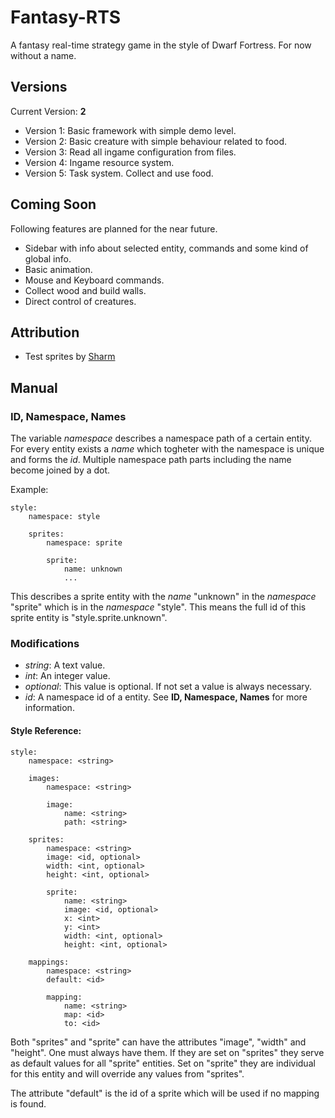# Fantasy-RTS

A fantasy real-time strategy game in the style of Dwarf Fortress. For now without a name.

## Versions

Current Version: **2**

- Version 1: Basic framework with simple demo level.
- Version 2: Basic creature with simple behaviour related to food.
- Version 3: Read all ingame configuration from files. 
- Version 4: Ingame resource system.
- Version 5: Task system. Collect and use food.

## Coming Soon

Following features are planned for the near future.

- Sidebar with info about selected entity, commands and some kind of global info.
- Basic animation.
- Mouse and Keyboard commands.
- Collect wood and build walls.
- Direct control of creatures.

## Attribution

- Test sprites by [Sharm](http://opengameart.org/content/16x16-overworld-tiles)

## Manual

### ID, Namespace, Names

The variable *namespace* describes a namespace path of a certain entity. For every entity exists a *name* which togheter with the namespace is unique and forms the *id*. Multiple namespace path parts including the name become joined by a dot.

Example:

    style:
        namespace: style
        
        sprites:
            namespace: sprite

            sprite:
                name: unknown
                ...

This describes a sprite entity with the *name* "unknown" in the *namespace* "sprite" which is in the *namespace* "style". This means the full id of this sprite entity is "style.sprite.unknown". 

### Modifications

- *string*: A text value.
- *int*: An integer value.
- *optional*: This value is optional. If not set a value is always necessary.
- *id*: A namespace id of a entity. See **ID, Namespace, Names** for more information.

#### Style Reference:

    style:
        namespace: <string>

        images:
            namespace: <string>
            
            image:
                name: <string>
                path: <string>

        sprites:
            namespace: <string>
            image: <id, optional>
            width: <int, optional>
            height: <int, optional>

            sprite:
                name: <string>
                image: <id, optional>
                x: <int>
                y: <int>
                width: <int, optional>
                height: <int, optional>

        mappings:
            namespace: <string>
            default: <id>
    
            mapping:
                name: <string>
                map: <id>
                to: <id>

Both "sprites" and "sprite" can have the attributes "image", "width" and "height". One must always have them. If they are set on "sprites" they serve as default values for all "sprite" entities. Set on "sprite" they are individual for this entity and will override any values from "sprites".

The attribute "default" is the id of a sprite which will be used if no mapping is found.